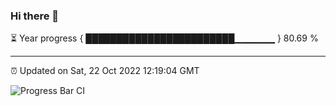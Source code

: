 ### Hi there 👋

⏳ Year progress { ████████████████████████▁▁▁▁▁▁ } 80.69 %

---

⏰ Updated on Sat, 22 Oct 2022 12:19:04 GMT

![Progress Bar CI](https://github.com/Shyam-Makwana/GitHub-Actions-Demo/workflows/Progress%20Bar%20CI/badge.svg)
